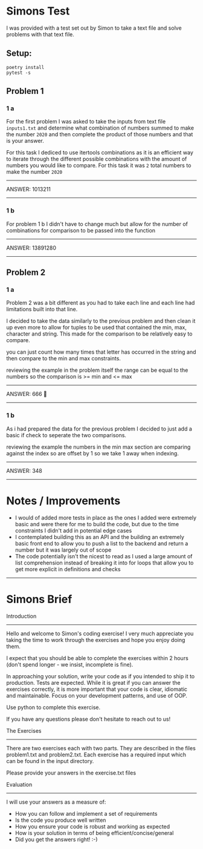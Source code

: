 # Simons Test
I was provided with a test set out by Simon to take a text file and solve problems with that text file.

## Setup:

```
poetry install
pytest -s
```



## Problem 1
### 1 a

For the first problem I was asked to take the inputs from text file `inputs1.txt` and determine what combination of numbers summed to make the number `2020` and then complete the product of those numbers and that is your answer.

For this task I dediced to use itertools combinations as it is an efficient way to iterate through the different possible combinations with the amount of numbers you would like to compare. For this task it was `2` total numbers to make the number `2020`


---
ANSWER: 1013211

---
### 1 b

For problem 1 b I didn't have to change much but allow for the number of combinations for comparison to be passed into the function

---
ANSWER: 13891280

---


## Problem 2
### 1 a
Problem 2 was a bit different as you had to take each line and each line had limitations built into that line.

I decided to take the data similarly to the previous problem and then clean it up even more to allow for tuples to be used that contained the min, max, character and string. This made for the comparison to be relatively easy to compare.

you can just count how many times that letter has occurred in the string and then compare to the min and max constraints.

reviewing the example in the problem itself the range can be equal to the numbers so the comparison is >= min and <= max

---
ANSWER: 666 🤘

---

### 1 b

As i had prepared the data for the previous problem I decided to just add a basic if check to seperate the two comparisons.

reviewing the example the numbers in the min max section are comparing against the index so are offset by 1 so we take 1 away when indexing.


---
ANSWER: 348

---

# Notes / Improvements
- I would of added more tests in place as the ones I added were extremely basic and were there for me to build the code, but due to the time constraints I didn't add in potential edge cases
- I contemplated building this as an API and the building an extremely basic front end to allow you to push a list to the backend and return a number but it was largely out of scope
- The code potentially isn't the nicest to read as I used a large amount of list comprehension instead of breaking it into for loops that allow you to get more explicit in definitions and checks

---

# Simons Brief

Introduction

------------

Hello and welcome to Simon's coding exercise! I very much appreciate you taking the time to work through the exercises and hope you enjoy doing them.

I expect that you should be able to complete the exercises within 2 hours (don't spend longer - we insist, incomplete is fine). 

In approaching your solution, write your code as if you intended to ship it to production. Tests are expected. While it is great if you can answer the exercises correctly, it is more important that your code is clear, idiomatic and maintainable. Focus on your development patterns, and use of OOP.

Use python to complete this exercise.

If you have any questions please don't hesitate to reach out to us!

The Exercises

-------------
There are two exercises each with two parts. They are described in the files problem1.txt and problem2.txt. Each exercise has a required input which can be found in the input directory.

Please provide your answers in the exercise.txt files

Evaluation

-------------
I will use your answers as a measure of:
- How you can follow and implement a set of requirements
- Is the code you produce well written
- How you ensure your code is robust and working as expected
- How is your solution in terms of being efficient/concise/general 
- Did you get the answers right! :-)
